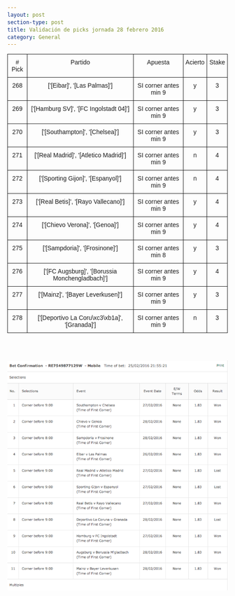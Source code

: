```yaml
---
layout: post
section-type: post
title: Validación de picks jornada 28 febrero 2016
category: General
---
```

<style type="text/css">
.tg  {border-collapse:collapse;border-spacing:0;}
.tg td{font-family:Arial, sans-serif;font-size:14px;padding:10px 5px;border-style:solid;border-width:1px;overflow:hidden;word-break:normal;}
.tg th{font-family:Arial, sans-serif;font-size:14px;font-weight:normal;padding:10px 5px;border-style:solid;border-width:1px;overflow:hidden;word-break:normal;}
.tg .tg-baqh{text-align:center;vertical-align:top}
</style>
<table class="tg">
  <tr>
    <th class="tg-baqh"># Pick</th>
    <th class="tg-baqh">Partido</th>
    <th class="tg-baqh">Apuesta</th>
    <th class="tg-baqh">Acierto</th>
    <th class="tg-baqh">Stake</th>
  </tr>
  <tr>
    <td class="tg-baqh">268</td>
    <td class="tg-baqh">['[Eibar]', '[Las Palmas]']</td>
    <td class="tg-baqh">SI corner antes min 9</td>
    <td class="tg-baqh">y</td>
    <td class="tg-baqh">3</td>
  </tr>
  <tr>
    <td class="tg-baqh">269</td>
    <td class="tg-baqh">['[Hamburg SV]', '[FC Ingolstadt 04]']</td>
    <td class="tg-baqh">SI corner antes min 9</td>
    <td class="tg-baqh">y</td>
    <td class="tg-baqh">3</td>
  </tr>
  <tr>
    <td class="tg-baqh">270</td>
    <td class="tg-baqh">['[Southampton]', '[Chelsea]']</td>
    <td class="tg-baqh">SI corner antes min 9</td>
    <td class="tg-baqh">y</td>
    <td class="tg-baqh">3</td>
  </tr>
  <tr>
    <td class="tg-baqh">271</td>
    <td class="tg-baqh">['[Real Madrid]', '[Atletico Madrid]']</td>
    <td class="tg-baqh">SI corner antes min 9</td>
    <td class="tg-baqh">n</td>
    <td class="tg-baqh">4</td>
  </tr>
  <tr>
    <td class="tg-baqh">272</td>
    <td class="tg-baqh">['[Sporting Gijon]', '[Espanyol]']</td>
    <td class="tg-baqh">SI corner antes min 9</td>
    <td class="tg-baqh">n</td>
    <td class="tg-baqh">4</td>
  </tr>
  <tr>
    <td class="tg-baqh">273</td>
    <td class="tg-baqh">['[Real Betis]', '[Rayo Vallecano]']</td>
    <td class="tg-baqh">SI corner antes min 9</td>
    <td class="tg-baqh">y</td>
    <td class="tg-baqh">4</td>
  </tr>
  <tr>
    <td class="tg-baqh">274</td>
    <td class="tg-baqh">['[Chievo Verona]', '[Genoa]']</td>
    <td class="tg-baqh">SI corner antes min 9</td>
    <td class="tg-baqh">y</td>
    <td class="tg-baqh">4</td>
  </tr>
  <tr>
    <td class="tg-baqh">275</td>
    <td class="tg-baqh">['[Sampdoria]', '[Frosinone]']</td>
    <td class="tg-baqh">SI corner antes min 8</td>
    <td class="tg-baqh">y</td>
    <td class="tg-baqh">3</td>
  </tr>
  <tr>
    <td class="tg-baqh">276</td>
    <td class="tg-baqh">['[FC Augsburg]', '[Borussia Monchengladbach]']</td>
    <td class="tg-baqh">SI corner antes min 9</td>
    <td class="tg-baqh">y</td>
    <td class="tg-baqh">4</td>
  </tr>
  <tr>
    <td class="tg-baqh">277</td>
    <td class="tg-baqh">['[Mainz]', '[Bayer Leverkusen]']</td>
    <td class="tg-baqh">SI corner antes min 9</td>
    <td class="tg-baqh">y</td>
    <td class="tg-baqh">3</td>
  </tr>
  <tr>
    <td class="tg-baqh">278</td>
    <td class="tg-baqh">['[Deportivo La Coru\xc3\xb1a]', '[Granada]']</td>
    <td class="tg-baqh">SI corner antes min 9</td>
    <td class="tg-baqh">n</td>
    <td class="tg-baqh">3</td>
  </tr>
</table>

<br><br>

![Stats](/img/img_28feb.png)
